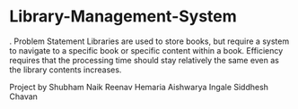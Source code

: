 # Library-Management-System
.
Problem Statement
Libraries are used to store books, but require a system to navigate to a specific book or specific content within a book.
Efficiency requires that the processing time should stay relatively the same even as the library contents increases.

Project by
Shubham Naik
Reenav Hemaria
Aishwarya Ingale
Siddhesh Chavan
